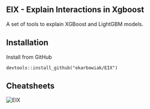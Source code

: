 ## EIX - Explain Interactions in Xgboost
A set of tools to explain XGBoost and LightGBM models.

## Installation

Install from GitHub
```{r}
devtools::install_github("ekarbowiak/EIX")
```

## Cheatsheets

![EIX](https://github.com/ekarbowiak/EIX/blob/master/cheatsheets/EIX.png)

